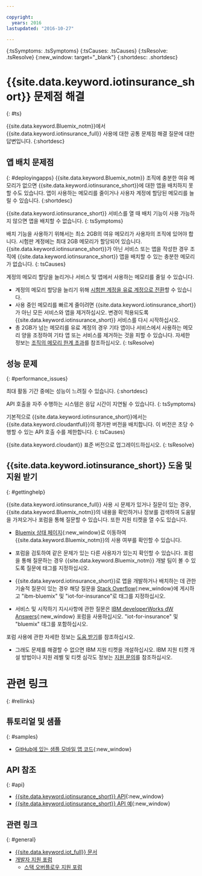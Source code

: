 ```yaml
---

copyright:
  years: 2016
lastupdated: "2016-10-27"

---
```

<!-- Common attributes used in the template are defined as follows: -->
{:tsSymptoms: .tsSymptoms}
{:tsCauses: .tsCauses}
{:tsResolve: .tsResolve}
{:new_window: target="\_blank"}
{:shortdesc: .shortdesc}

# {{site.data.keyword.iotinsurance_short}} 문제점 해결
{: #ts}

{{site.data.keyword.Bluemix_notm}}에서 {{site.data.keyword.iotinsurance_full}} 사용에 대한 공통 문제점 해결 질문에 대한 답변입니다.
{:shortdesc}

## 앱 배치 문제점
{: #deployingapps}
{{site.data.keyword.Bluemix_notm}} 조직에 충분한 여유 메모리가 없으면 {{site.data.keyword.iotinsurance_short}}에 대한 앱을 배치하지 못할 수도 있습니다. 앱이 사용하는 메모리를 줄이거나 사용자 계정에 할당된 메모리를 늘릴 수 있습니다.
{:shortdesc}

{{site.data.keyword.iotinsurance_short}} 서비스를 열 때 배치 기능이 사용 가능하지 않으면 앱을 배치할 수 없습니다.
{: tsSymptoms}

배치 기능을 사용하기 위해서는 최소 2GB의 여유 메모리가 사용자의 조직에 있어야 합니다. 시험판 계정에는 최대 2GB 메모리가 할당되어 있습니다. {{site.data.keyword.iotinsurance_short}}가 아닌 서비스 또는 앱을 작성한 경우 조직에 {{site.data.keyword.iotinsurance_short}} 앱을 배치할 수 있는 충분한 메모리가 없습니다.
{: tsCauses}

계정의 메모리 할당을 늘리거나 서비스 및 앱에서 사용하는 메모리를 줄일 수 있습니다.
- 계정의 메모리 할당을 늘리기 위해 [시험판 계정을 유료 계정으로 전환](https://console.ng.bluemix.net/docs/pricing/index.html#pay-accounts)할 수 있습니다.
- 사용 중인 메모리를 빠르게 줄이려면 {{site.data.keyword.iotinsurance_short}}가 아닌 모든 서비스와 앱을 제거하십시오. 변경이 적용되도록 {{site.data.keyword.iotinsurance_short}} 서비스를 다시 시작하십시오. 
- 총 2GB가 넘는 메모리를 유료 계정의 경우 기타 앱이나 서비스에서 사용하는 메모리 양을 조정하여 기타 앱 또는 서비스를 제거하는 것을 피할 수 있습니다. 자세한 정보는 [조직의 메모리 한계 초과](https://console.ng.bluemix.net/docs/troubleshoot/ts_apps.html#ts_outofmemory)를 참조하십시오.
{: tsResolve}

## 성능 문제
{: #performance_issues}

최대 활동 기간 중에는 성능이 느려질 수 있습니다.
{:shortdesc}

API 호출을 자주 수행하는 시스템은 응답 시간이 지연될 수 있습니다.
{: tsSymptoms}

기본적으로 {{site.data.keyword.iotinsurance_short}}에서는 {{site.data.keyword.cloudantfull}}의 평가판 버전을 배치합니다. 이 버전은 초당 수행할 수 있는 API 호출 수를 제한합니다.
{: tsCauses}

{{site.data.keyword.cloudant}} 표준 버전으로 업그레이드하십시오.
{: tsResolve}

## {{site.data.keyword.iotinsurance_short}} 도움 및 지원 받기
{: #gettinghelp}

{{site.data.keyword.iotinsurance_full}} 사용 시 문제가 있거나 질문이 있는 경우, {{site.data.keyword.Bluemix_notm}}의 내용을 확인하거나 정보를 검색하여 도움말을 가져오거나 포럼을 통해 질문할 수 있습니다. 또한 지원 티켓을 열 수도 있습니다. 

* [Bluemix 상태 페이지](https://developer.ibm.com/bluemix/support/#status){:new_window}로 이동하여 {{site.data.keyword.Bluemix_notm}}의 사용 여부를 확인할 수 있습니다. 

* 포럼을 검토하여 같은 문제가 있는 다른 사용자가 있는지 확인할 수 있습니다. 포럼을 통해 질문하는 경우 {{site.data.keyword.Bluemix_notm}} 개발 팀이 볼 수 있도록 질문에 태그를 지정하십시오. 
  <!--Insert the appropriate Stack Overflow tag for your service for <service_keyword> in URL and text below:  -->
* {{site.data.keyword.iotinsurance_short}}로 앱을 개발하거나 배치하는 데 관한 기술적 질문이 있는 경우 해당 질문을 [Stack Overflow](http://stackoverflow.com/search?q=iot-insurance+ibm-bluemix){:new_window}에 게시하고 "ibm-bluemix" 및 "iot-for-insurance"로 태그를 지정하십시오. 
<!--Insert the appropriate dW Answers tag for your service for <service_keyword> in URL below:  -->
* 서비스 및 시작하기 지시사항에 관한 질문은 [IBM developerWorks dW Answers](https://developer.ibm.com/answers/topics/iot-insurance/?smartspace=bluemix){:new_window} 포럼을 사용하십시오. "iot-for-insurance" 및 "bluemix" 태그를 포함하십시오. 

포럼 사용에 관한 자세한 정보는 [도움 받기](https://www.{DomainName}/docs/support/index.html#getting-help)를 참조하십시오. 

* 그래도 문제를 해결할 수 없으면 IBM 지원 티켓을 개설하십시오. IBM 지원 티켓 개설 방법이나 지원 레벨 및 티켓 심각도 정보는 [지원 문의](https://www.{DomainName}/docs/support/index.html#contacting-support)를 참조하십시오. 


# 관련 링크
{: #rellinks}

## 튜토리얼 및 샘플
{: #samples}
* [GitHub에 있는 샘플 모바일 앱 코드](https://github.com/ibm-watson-iot/ioti-mobile){:new_window}

## API 참조
{: #api}
* [{{site.data.keyword.iotinsurance_short}} API](https://iot4i-api-docs.mybluemix.net/){:new_window}
* [{{site.data.keyword.iotinsurance_short}} API 예](https://github.com/IBM-Bluemix/iot4i-api-examples-nodejs/#iot-for-insurance-api-examples){:new_window}

## 관련 링크
{: #general}
* [{{site.data.keyword.iot_full}} 문서](https://console.ng.bluemix.net/docs/services/IoT/index.html)
* [개발자 지원 포럼](https://developer.ibm.com/answers/search.html?f=&type=question&redirect=search%2Fsearch&sort=relevance&q=%2B[iot]%20%2B[bluemix])
  * [스택 오버플로우 지원 포럼](http://stackoverflow.com/questions/tagged/ibm-bluemix)
